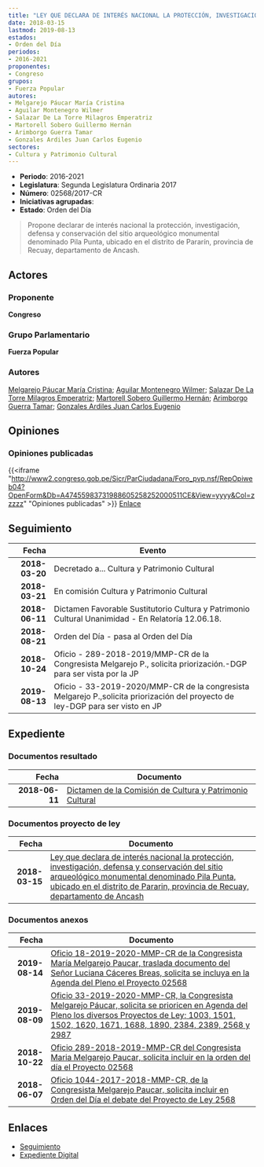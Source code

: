 ```yaml
---
title: "LEY QUE DECLARA DE INTERÉS NACIONAL LA PROTECCIÓN, INVESTIGACIÓN, DEFENSA Y CONSERVACIÓN DEL SITIO ARQUEOLÓGICO MONUMENTAL DENOMINADO PILA PUNTA, UBICADO EN EL DISTRITO DE PARARÍN, PROVINCIA DE RECUAY, DEPARTAMENTO DE ANCASH"
date: 2018-03-15
lastmod: 2019-08-13
estados:
- Orden del Día
periodos:
- 2016-2021
proponentes:
- Congreso
grupos:
- Fuerza Popular
autores:
- Melgarejo Páucar María Cristina
- Aguilar Montenegro Wilmer
- Salazar De La Torre Milagros Emperatriz
- Martorell Sobero Guillermo Hernán
- Arimborgo Guerra Tamar
- Gonzales Ardiles Juan Carlos Eugenio
sectores:
- Cultura y Patrimonio Cultural
---
```

- **Periodo**: 2016-2021
- **Legislatura**: Segunda Legislatura Ordinaria 2017
- **Número**: 02568/2017-CR
- **Iniciativas agrupadas**: 
- **Estado**: Orden del Día

> Propone declarar de interés nacional la protección, investigación, defensa y conservación del sitio arqueológico monumental denominado Pila Punta, ubicado en el distrito de Pararín, provincia de Recuay, departamento de Ancash.


## Actores

### Proponente

**Congreso**

### Grupo Parlamentario

**Fuerza Popular**

### Autores

[Melgarejo Páucar María Cristina](mailto:mailto:mmelgarejo@congreso.gob.pe); [Aguilar Montenegro Wilmer](mailto:mailto:waguilar@congreso.gob.pe); [Salazar De La Torre Milagros Emperatriz](mailto:mailto:msalazard@congreso.gob.pe); [Martorell Sobero Guillermo Hernán](mailto:mailto:gmartorell@congreso.gob.pe); [Arimborgo Guerra Tamar](mailto:mailto:tarimborgo@congreso.gob.pe); [Gonzales Ardiles Juan Carlos Eugenio](mailto:mailto:jgonzalesa@congreso.gob.pe)

## Opiniones

### Opiniones publicadas

{{<iframe "http://www2.congreso.gob.pe/Sicr/ParCiudadana/Foro_pvp.nsf/RepOpiweb04?OpenForm&Db=A47455983731988605258252000511CE&View=yyyy&Col=zzzzz" "Opiniones publicadas" >}}
[Enlace](http://www2.congreso.gob.pe/Sicr/ParCiudadana/Foro_pvp.nsf/RepOpiweb04?OpenForm&Db=A47455983731988605258252000511CE&View=yyyy&Col=zzzzz)


## Seguimiento

| Fecha | Evento |
|------:|--------|
| **2018-03-20** | Decretado a... Cultura y Patrimonio Cultural |
| **2018-03-21** | En comisión Cultura y Patrimonio Cultural |
| **2018-06-11** | Dictamen Favorable Sustitutorio Cultura y Patrimonio Cultural Unanimidad - En Relatoría 12.06.18. |
| **2018-08-21** | Orden del Día - pasa al Orden del Día |
| **2018-10-24** | Oficio - 289-2018-2019/MMP-CR de la Congresista Melgarejo P., solicita priorización.-DGP para ser vista por la JP |
| **2019-08-13** | Oficio - 33-2019-2020/MMP-CR de la congresista Melgarejo P.,solicita priorización del proyecto de ley-DGP para ser visto en JP |

## Expediente

### Documentos resultado

| Fecha | Documento |
|------:|-----------|
| **2018-06-11** | [Dictamen de la Comisión de Cultura y Patrimonio Cultural](http://www.leyes.congreso.gob.pe/Documentos/2016_2021/Dictamenes/Proyectos_de_Ley/02568DC05MAY20180611.pdf) |

### Documentos proyecto de ley

| Fecha | Documento |
|------:|-----------|
| **2018-03-15** | [Ley que declara de interés nacional la protección, investigación, defensa y conservación del sitio arqueológico monumental denominado Pila Punta, ubicado en el distrito de Pararin, provincia de Recuay, departamento de Ancash](http://www.leyes.congreso.gob.pe/Documentos/2016_2021/Proyectos_de_Ley_y_de_Resoluciones_Legislativas/PL0256820180315.pdf) |

### Documentos anexos

| Fecha | Documento |
|------:|-----------|
| **2019-08-14** | [Oficio 18-2019-2020-MMP-CR de la Congresista María Melgarejo Paucar, traslada documento del Señor Luciana Cáceres Breas, solicita se incluya en la Agenda del Pleno el Proyecto 02568](http://www.leyes.congreso.gob.pe/Documentos/2016_2021/Oficios/Congresistas/OFICIO-18-2019-2020-MMP-CR.pdf) |
| **2019-08-09** | [Oficio 33-2019-2020-MMP-CR, la Congresista Melgarejo Páucar, solicita se prioricen en Agenda del Pleno los diversos Proyectos de Ley; 1003, 1501, 1502, 1620, 1671, 1688, 1890, 2384, 2389, 2568 y 2987](http://www.leyes.congreso.gob.pe/Documentos/2016_2021/Oficios/Congresistas/OFICIO-33-2019-2020-MMP-CR.pdf) |
| **2018-10-22** | [Oficio 289-2018-2019-MMP-CR del Congresista Maria Melgarejo Paucar, solicita incluir en la orden del día el Proyecto 02568](http://www.leyes.congreso.gob.pe/Documentos/2016_2021/Oficios/Congresistas/OFICIO-289-2018-2019-MMP-CR.pdf) |
| **2018-06-07** | [Oficio 1044-2017-2018-MMP-CR, de la Congresista Melgarejo Paucar, solicita incluir en Orden del Día el debate del Proyecto de Ley 2568](http://www.leyes.congreso.gob.pe/Documentos/2016_2021/Oficios/Congresistas/OFICIO-1044-2017-2018-MMP-CR.pdf) |

## Enlaces

- [Seguimiento](http://www2.congreso.gob.pe/Sicr/TraDocEstProc/CLProLey2016.nsf/f7fff46988ca05b1052578e100829cc7/0a770d59af95557605258251007c9af5?OpenDocument)
- [Expediente Digital](http://www2.congreso.gob.pe/Sicr/TraDocEstProc/CLProLey2016.nsf/f7fff46988ca05b1052578e100829cc7/0a770d59af95557605258251007c9af5?OpenDocument&Click=05257FB7005EB655.eb71d0cf91d8294e05256cdf006b5706/$Body/0.1C6C)

